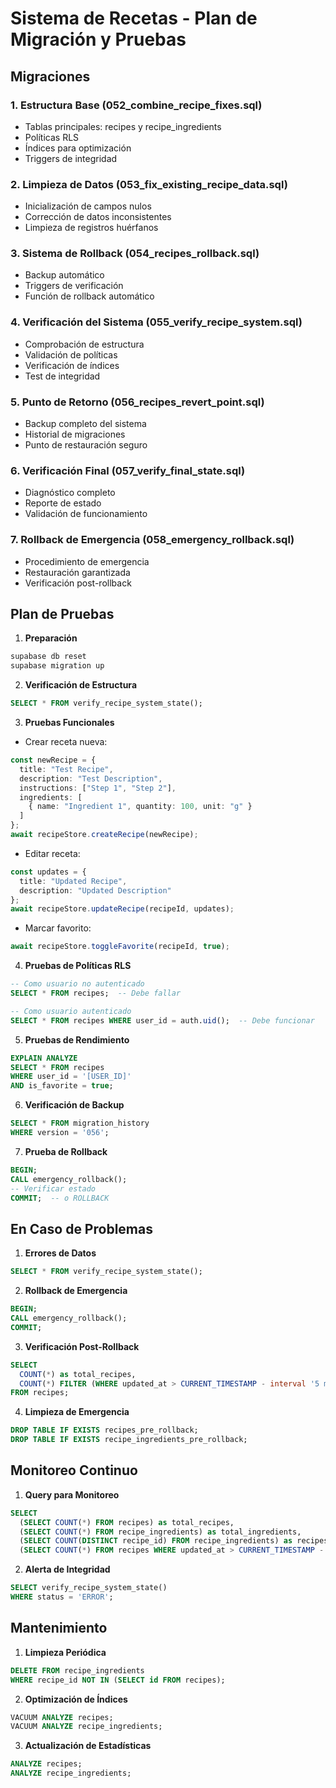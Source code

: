 # Sistema de Recetas - Plan de Migración y Pruebas

## Migraciones

### 1. Estructura Base (052_combine_recipe_fixes.sql)
- Tablas principales: recipes y recipe_ingredients
- Políticas RLS
- Índices para optimización
- Triggers de integridad

### 2. Limpieza de Datos (053_fix_existing_recipe_data.sql)
- Inicialización de campos nulos
- Corrección de datos inconsistentes
- Limpieza de registros huérfanos

### 3. Sistema de Rollback (054_recipes_rollback.sql)
- Backup automático
- Triggers de verificación
- Función de rollback automático

### 4. Verificación del Sistema (055_verify_recipe_system.sql)
- Comprobación de estructura
- Validación de políticas
- Verificación de índices
- Test de integridad

### 5. Punto de Retorno (056_recipes_revert_point.sql)
- Backup completo del sistema
- Historial de migraciones
- Punto de restauración seguro

### 6. Verificación Final (057_verify_final_state.sql)
- Diagnóstico completo
- Reporte de estado
- Validación de funcionamiento

### 7. Rollback de Emergencia (058_emergency_rollback.sql)
- Procedimiento de emergencia
- Restauración garantizada
- Verificación post-rollback

## Plan de Pruebas

1. **Preparación**
```bash
supabase db reset
supabase migration up
```

2. **Verificación de Estructura**
```sql
SELECT * FROM verify_recipe_system_state();
```

3. **Pruebas Funcionales**
- Crear receta nueva:
```typescript
const newRecipe = {
  title: "Test Recipe",
  description: "Test Description",
  instructions: ["Step 1", "Step 2"],
  ingredients: [
    { name: "Ingredient 1", quantity: 100, unit: "g" }
  ]
};
await recipeStore.createRecipe(newRecipe);
```

- Editar receta:
```typescript
const updates = {
  title: "Updated Recipe",
  description: "Updated Description"
};
await recipeStore.updateRecipe(recipeId, updates);
```

- Marcar favorito:
```typescript
await recipeStore.toggleFavorite(recipeId, true);
```

4. **Pruebas de Políticas RLS**
```sql
-- Como usuario no autenticado
SELECT * FROM recipes;  -- Debe fallar

-- Como usuario autenticado
SELECT * FROM recipes WHERE user_id = auth.uid();  -- Debe funcionar
```

5. **Pruebas de Rendimiento**
```sql
EXPLAIN ANALYZE 
SELECT * FROM recipes 
WHERE user_id = '[USER_ID]' 
AND is_favorite = true;
```

6. **Verificación de Backup**
```sql
SELECT * FROM migration_history 
WHERE version = '056';
```

7. **Prueba de Rollback**
```sql
BEGIN;
CALL emergency_rollback();
-- Verificar estado
COMMIT;  -- o ROLLBACK
```

## En Caso de Problemas

1. **Errores de Datos**
```sql
SELECT * FROM verify_recipe_system_state();
```

2. **Rollback de Emergencia**
```sql
BEGIN;
CALL emergency_rollback();
COMMIT;
```

3. **Verificación Post-Rollback**
```sql
SELECT 
  COUNT(*) as total_recipes,
  COUNT(*) FILTER (WHERE updated_at > CURRENT_TIMESTAMP - interval '5 minutes') as recently_updated
FROM recipes;
```

4. **Limpieza de Emergencia**
```sql
DROP TABLE IF EXISTS recipes_pre_rollback;
DROP TABLE IF EXISTS recipe_ingredients_pre_rollback;
```

## Monitoreo Continuo

1. **Query para Monitoreo**
```sql
SELECT 
  (SELECT COUNT(*) FROM recipes) as total_recipes,
  (SELECT COUNT(*) FROM recipe_ingredients) as total_ingredients,
  (SELECT COUNT(DISTINCT recipe_id) FROM recipe_ingredients) as recipes_with_ingredients,
  (SELECT COUNT(*) FROM recipes WHERE updated_at > CURRENT_TIMESTAMP - interval '24 hours') as updated_today;
```

2. **Alerta de Integridad**
```sql
SELECT verify_recipe_system_state()
WHERE status = 'ERROR';
```

## Mantenimiento

1. **Limpieza Periódica**
```sql
DELETE FROM recipe_ingredients
WHERE recipe_id NOT IN (SELECT id FROM recipes);
```

2. **Optimización de Índices**
```sql
VACUUM ANALYZE recipes;
VACUUM ANALYZE recipe_ingredients;
```

3. **Actualización de Estadísticas**
```sql
ANALYZE recipes;
ANALYZE recipe_ingredients;